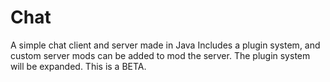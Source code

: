# Chat
A simple chat client and server made in Java
Includes a plugin system, and custom server mods can be added to mod the server.
The plugin system will be expanded.
This is a BETA.
